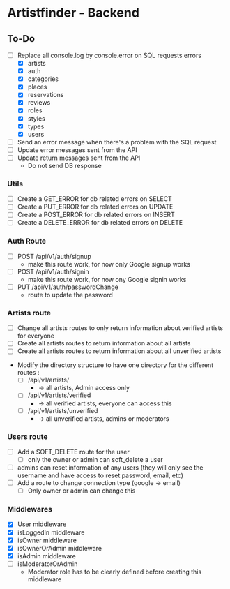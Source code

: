 # Artistfinder - Backend

## To-Do

- [ ] Replace all console.log by console.error on SQL requests errors
  - [x] artists
  - [x] auth
  - [x] categories
  - [x] places
  - [x] reservations
  - [x] reviews
  - [x] roles
  - [x] styles
  - [x] types
  - [x] users
- [ ] Send an error message when there's a problem with the SQL request
- [ ] Update error messages sent from the API
- [ ] Update return messages sent from the API
  - Do not send DB response

### Utils

- [ ] Create a GET_ERROR for db related errors on SELECT
- [ ] Create a PUT_ERROR for db related errors on UPDATE
- [ ] Create a POST_ERROR for db related errors on INSERT
- [ ] Create a DELETE_ERROR for db related errors on DELETE

### Auth Route

- [ ] POST /api/v1/auth/signup
  - make this route work, for now only Google signup works
- [ ] POST /api/v1/auth/signin
  - make this route work, for now ony Google signin works
- [ ] PUT /api/v1/auth/passwordChange
  - route to update the password 

### Artists route

- [ ] Change all artists routes to only return information about verified artists for everyone
- [ ] Create all artists routes to return information about all artists
- [ ] Create all artists routes to return information about all unverified artists
- Modify the directory structure to have one directory for the different routes :
  - [ ] /api/v1/artists/
    - -> all artists, Admin access only
  - [ ] /api/v1/artists/verified
    - -> all verified artists, everyone can access this
  - [ ] /api/v1/artists/unverified
    - -> all unverified artists, admins or moderators

### Users route

- [ ] Add a SOFT_DELETE route for the user
  - [ ] only the owner or admin can soft_delete a user
- [ ] admins can reset information of any users (they will only see the username and have access to reset password, email, etc)
- [ ] Add a route to change connection type (google -> email)
  - [ ] Only owner or admin can change this

### Middlewares

- [x] User middleware
- [x] isLoggedIn middleware
- [x] isOwner middleware
- [x] isOwnerOrAdmin middleware
- [x] isAdmin middleware
- [ ] isModeratorOrAdmin
  - Moderator role has to be clearly defined before creating this middleware